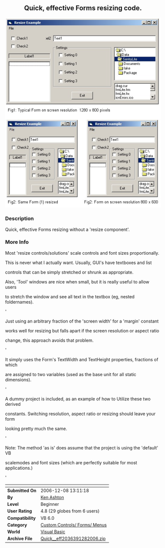 ﻿<div align="center">

## Quick, effective Forms resizing code\.

<img src="PIC20061281351248753.jpg">
</div>

### Description

Quick, effective Forms resizing without a 'resize component'.
 
### More Info
 
Most 'resize controls/solutions' scale controls and font sizes proportionally.

This is never what I actually want. Usually, GUI's have textboxes and list

controls that can be simply stretched or shrunk as appropriate.

Also, 'Tool' windows are nice when small, but it is really useful to allow users

to stretch the window and see all text in the textbox (eg, nested foldernames).

'

Just using an arbitrary fraction of the 'screen width' for a 'margin' constant

works well for resizing but falls apart if the screen resolution or aspect ratio

change, this approach avoids that problem.

'

It simply uses the Form's TextWidth and TextHeight properties, fractions of which

are assigned to two variables (used as the base unit for all static dimensions).

'

A dummy project is included, as an example of how to Utilize these two derived

constants. Switching resolution, aspect ratio or resizing should leave your form

looking pretty much the same.

'

Note: The method 'as is' does assume that the project is using the 'default' VB

scalemodes and font sizes (which are perfectly suitable for most applications.)

'


<span>             |<span>
---                |---
**Submitted On**   |2006-12-08 13:11:18
**By**             |[Ken Ashton](https://github.com/Planet-Source-Code/PSCIndex/blob/master/ByAuthor/ken-ashton.md)
**Level**          |Beginner
**User Rating**    |4.8 (29 globes from 6 users)
**Compatibility**  |VB 6\.0
**Category**       |[Custom Controls/ Forms/  Menus](https://github.com/Planet-Source-Code/PSCIndex/blob/master/ByCategory/custom-controls-forms-menus__1-4.md)
**World**          |[Visual Basic](https://github.com/Planet-Source-Code/PSCIndex/blob/master/ByWorld/visual-basic.md)
**Archive File**   |[Quick\_\_eff2036391282006\.zip](https://github.com/Planet-Source-Code/ken-ashton-quick-effective-forms-resizing-code__1-67322/archive/master.zip)








